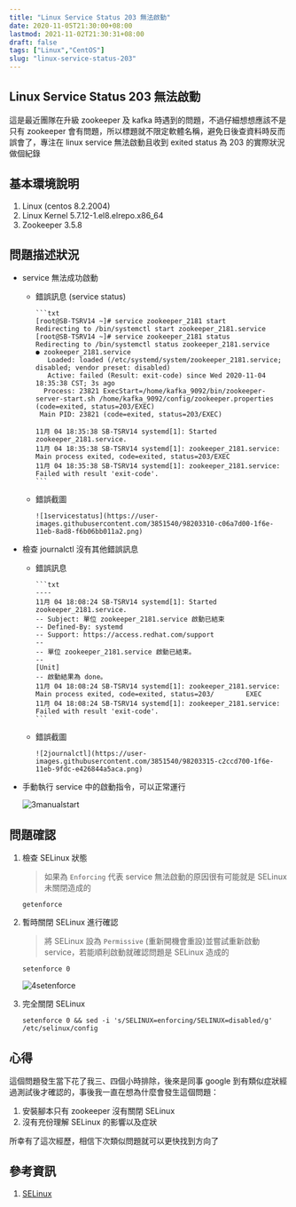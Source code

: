 ```yaml
---
title: "Linux Service Status 203 無法啟動"
date: 2020-11-05T21:30:00+08:00
lastmod: 2021-11-02T21:30:31+08:00
draft: false
tags: ["Linux","CentOS"]
slug: "linux-service-status-203"
---
```


## Linux Service Status 203 無法啟動

這是最近團隊在升級 zookeeper 及 kafka 時遇到的問題，不過仔細想想應該不是只有 zookeeper 會有問題，所以標題就不限定軟體名稱，避免日後查資料時反而誤會了，專注在 linux service 無法啟動且收到 exited status 為 203 的實際狀況做個紀錄

## 基本環境說明

1. Linux (centos 8.2.2004)
2. Linux Kernel 5.7.12-1.el8.elrepo.x86_64
3. Zookeeper 3.5.8

## 問題描述狀況

* service 無法成功啟動

  * 錯誤訊息 (service status)

        ```txt
        [root@SB-TSRV14 ~]# service zookeeper_2181 start
        Redirecting to /bin/systemctl start zookeeper_2181.service
        [root@SB-TSRV14 ~]# service zookeeper_2181 status
        Redirecting to /bin/systemctl status zookeeper_2181.service
        ● zookeeper_2181.service
           Loaded: loaded (/etc/systemd/system/zookeeper_2181.service; disabled; vendor preset: disabled)
           Active: failed (Result: exit-code) since Wed 2020-11-04 18:35:38 CST; 3s ago
          Process: 23821 ExecStart=/home/kafka_9092/bin/zookeeper-server-start.sh /home/kafka_9092/config/zookeeper.properties (code=exited, status=203/EXEC)
         Main PID: 23821 (code=exited, status=203/EXEC)

        11月 04 18:35:38 SB-TSRV14 systemd[1]: Started zookeeper_2181.service.
        11月 04 18:35:38 SB-TSRV14 systemd[1]: zookeeper_2181.service: Main process exited, code=exited, status=203/EXEC
        11月 04 18:35:38 SB-TSRV14 systemd[1]: zookeeper_2181.service: Failed with result 'exit-code'.
        ```

  * 錯誤截圖

        ![1servicestatus](https://user-images.githubusercontent.com/3851540/98203310-c06a7d00-1f6e-11eb-8ad8-f6b06bb011a2.png)

* 檢查 journalctl 沒有其他錯誤訊息

  * 錯誤訊息

        ```txt
        ----
        11月 04 18:08:24 SB-TSRV14 systemd[1]: Started zookeeper_2181.service.
        -- Subject: 單位 zookeeper_2181.service 啟動已結束
        -- Defined-By: systemd
        -- Support: https://access.redhat.com/support
        --
        -- 單位 zookeeper_2181.service 啟動已結束。
        --
        [Unit]
        -- 啟動結果為 done。
        11月 04 18:08:24 SB-TSRV14 systemd[1]: zookeeper_2181.service: Main process exited, code=exited, status=203/        EXEC
        11月 04 18:08:24 SB-TSRV14 systemd[1]: zookeeper_2181.service: Failed with result 'exit-code'.
        ```

  * 錯誤截圖

        ![2journalctl](https://user-images.githubusercontent.com/3851540/98203315-c2ccd700-1f6e-11eb-9fdc-e426844a5aca.png)

* 手動執行 service 中的啟動指令，可以正常運行

    ![3manualstart](https://user-images.githubusercontent.com/3851540/98203317-c3fe0400-1f6e-11eb-934e-69e725d30842.png)

## 問題確認

1. 檢查 SELinux 狀態

    > 如果為 `Enforcing` 代表 service 無法啟動的原因很有可能就是 SELinux 未關閉造成的

    `getenforce`

2. 暫時關閉 SELinux 進行確認

    > 將 SELinux 設為 `Permissive` (重新開機會重設)並嘗試重新啟動 service，若能順利啟動就確認問題是 SELinux 造成的

    `setenforce 0`

    ![4setenforce](https://user-images.githubusercontent.com/3851540/98203319-c52f3100-1f6e-11eb-8981-23cfb1be41ef.png)

3. 完全關閉 SELinux

    `setenforce 0 && sed -i 's/SELINUX=enforcing/SELINUX=disabled/g' /etc/selinux/config`

## 心得

這個問題發生當下花了我三、四個小時排除，後來是同事 google 到有類似症狀經過測試後才確認的，事後我一直在想為什麼會發生這個問題：

1. 安裝腳本只有 zookeeper 沒有關閉 SELinux
2. 沒有充份理解 SELinux 的影響以及症狀

所幸有了這次經歷，相信下次類似問題就可以更快找到方向了

## 參考資訊

1. [SELinux](https://wiki.centos.org/zh-tw/HowTos/SELinux)
